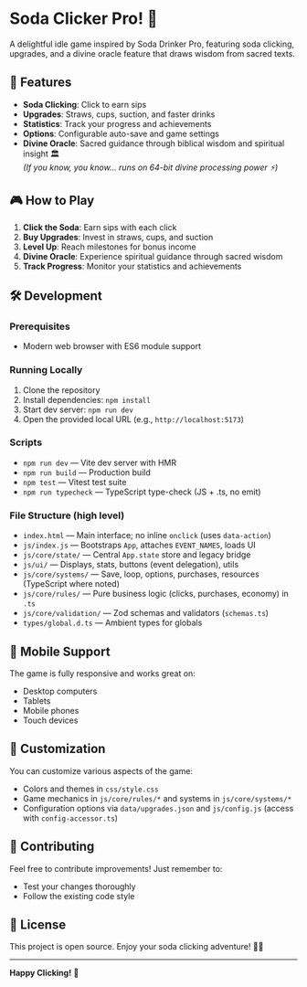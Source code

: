# Soda Clicker Pro! 🥤

A delightful idle game inspired by Soda Drinker Pro, featuring soda clicking, upgrades, and a divine oracle feature that draws wisdom from sacred texts.

## 🚀 Features

- **Soda Clicking**: Click to earn sips
- **Upgrades**: Straws, cups, suction, and faster drinks
- **Statistics**: Track your progress and achievements
- **Options**: Configurable auto-save and game settings
- **Divine Oracle**: Sacred guidance through biblical wisdom and spiritual insight 🏛️<br/>
  *(If you know, you know... runs on 64-bit divine processing power ⚡)*

## 🎮 How to Play

1. **Click the Soda**: Earn sips with each click
2. **Buy Upgrades**: Invest in straws, cups, and suction
3. **Level Up**: Reach milestones for bonus income
4. **Divine Oracle**: Experience spiritual guidance through sacred wisdom
5. **Track Progress**: Monitor your statistics and achievements

## 🛠️ Development

### Prerequisites
- Modern web browser with ES6 module support

### Running Locally
1. Clone the repository
2. Install dependencies: `npm install`
3. Start dev server: `npm run dev`
4. Open the provided local URL (e.g., `http://localhost:5173`)

### Scripts
- `npm run dev` — Vite dev server with HMR
- `npm run build` — Production build
- `npm test` — Vitest test suite
- `npm run typecheck` — TypeScript type-check (JS + .ts, no emit)

### File Structure (high level)
- `index.html` — Main interface; no inline `onclick` (uses `data-action`)
- `js/index.js` — Bootstraps `App`, attaches `EVENT_NAMES`, loads UI
- `js/core/state/` — Central `App.state` store and legacy bridge
- `js/ui/` — Displays, stats, buttons (event delegation), utils
- `js/core/systems/` — Save, loop, options, purchases, resources (TypeScript where noted)
- `js/core/rules/` — Pure business logic (clicks, purchases, economy) in `.ts`
- `js/core/validation/` — Zod schemas and validators (`schemas.ts`)
- `types/global.d.ts` — Ambient types for globals

## 📱 Mobile Support

The game is fully responsive and works great on:
- Desktop computers
- Tablets
- Mobile phones
- Touch devices

## 🎨 Customization

You can customize various aspects of the game:
- Colors and themes in `css/style.css`
- Game mechanics in `js/core/rules/*` and systems in `js/core/systems/*`
- Configuration options via `data/upgrades.json` and `js/config.js` (access with `config-accessor.ts`)

## 🤝 Contributing

Feel free to contribute improvements! Just remember to:
- Test your changes thoroughly
- Follow the existing code style

## 📄 License

This project is open source. Enjoy your soda clicking adventure! 🥤✨

---

**Happy Clicking!** 🎯